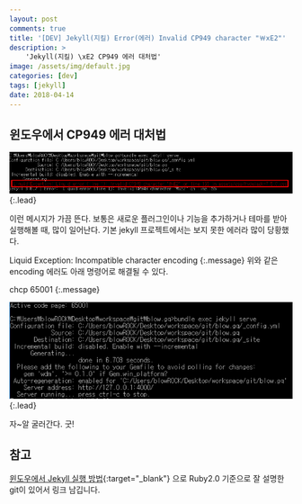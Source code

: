 ```yaml
---
layout: post
comments: true
title: '[DEV] Jekyll(지킬) Error(에러) Invalid CP949 character "￦xE2"'
description: >
    'Jekyll(지킬) \xE2 CP949 에러 대처법'
image: /assets/img/default.jpg
categories: [dev]
tags: [jekyll]
date: 2018-04-14
---
```


## 윈도우에서 CP949 에러 대처법

![image](/assets/img/post/jekyll-error/1.png){:.lead}

이런 메시지가 가끔 뜬다. 보통은 새로운 플러그인이나 기능을 추가하거나 테마를 받아 실행해볼 때, 많이 일어난다. 기본 jekyll 프로젝트에서는 보지 못한 에러라 많이 당황했다.

Liquid Exception: Incompatible character encoding
{:.message}
위와 같은 encoding 에러도 아래 명령어로 해결될 수 있다.

chcp 65001
{:.message}

![image](/assets/img/post/jekyll-error/2.png){:.lead}

자~알 굴러간다. 굿!


## 참고
[윈도우에서 Jekyll 실행 방법](https://github.com/juthilo/run-jekyll-on-windows){:target="_blank"} 으로 Ruby2.0 기준으로 잘 설명한 git이 있어서 링크 남깁니다.
